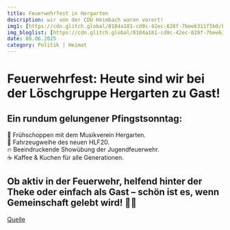 ```yaml
---
title: Feuerwehrfest in Hergarten
description: wir von der CDU Heimbach waren vorort!
img1: [https://cdn.glitch.global/8184a181-cd9c-42ec-828f-7bee6311f5b0/Feuerwehrfesthergarten25cdu?v=1749810376849]#img-right
img_bloglist: [https://cdn.glitch.global/8184a181-cd9c-42ec-828f-7bee6311f5b0/Feuerwehrfesthergarten25cdu?v=1749810376849]
date: 08.06.2025
category: Politik | Heimat
---
```


# Feuerwehrfest: Heute sind wir bei der Löschgruppe Hergarten zu Gast!
## Ein rundum gelungener Pfingstsonntag: 
🎺 Frühschoppen mit dem Musikverein Hergarten.  
🚒 Fahrzeugweihe des neuen HLF20.  
🔥 Beeindruckende Showübung der Jugendfeuerwehr.  
☕️ Kaffee & Kuchen für alle Generationen. 

## Ob aktiv in der Feuerwehr, helfend hinter der Theke oder einfach als Gast – schön ist es, wenn Gemeinschaft gelebt wird! 💪👏

[Quelle](https://www.instagram.com/cdu.heimbach/p/DKpFDKzKACf/)